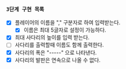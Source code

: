 ### `3단계 구현 목록`
- [X] 플레이어의 이름을 "," 구분자로 하여 입력받는다.
  - [X] 이름은 최대 5글자로 설정이 가능하다.
- [X] 최대 사다리의 높이를 입력 받는다. 
- [ ] 사다리를 출력할때 이름도 함께 출력한다.
- [X] 사다리의 폭은 "-----" 으로 나타낸다.
- [X] 사다리의 발판은 연속으로 나올 수 없다.